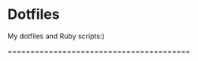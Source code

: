 Dotfiles
========================================

My dotfiles and Ruby scripts:) 

========================================
